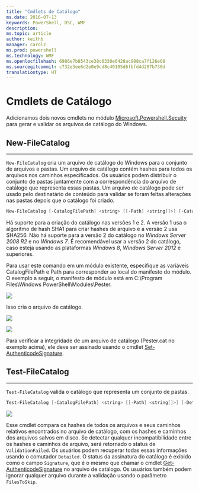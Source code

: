```yaml
---
title: "Cmdlets de Catálogo"
ms.date: 2016-07-13
keywords: PowerShell, DSC, WMF
description: 
ms.topic: article
author: keithb
manager: carolz
ms.prod: powershell
ms.technology: WMF
ms.openlocfilehash: 6986e7b8543ce38c0330e6428ac908ca7f126e08
ms.sourcegitcommit: c732e3ee6d2e0e9cd8c40105d6fbfd4d207b730d
translationtype: HT
---
```

# <a name="catalog-cmdlets"></a>Cmdlets de Catálogo  

Adicionamos dois novos cmdlets no módulo [Microsoft.Powershell.Secuity](https://technet.microsoft.com/en-us/library/hh847877.aspx) para gerar e validar os arquivos de catálogo do Windows.  

## <a name="new-filecatalog"></a>New-FileCatalog 
--------------------------------

`New-FileCatalog` cria um arquivo de catálogo do Windows para o conjunto de arquivos e pastas. Um arquivo de catálogo contém hashes para todos os arquivos nos caminhos especificados. Os usuários podem distribuir o conjunto de pastas juntamente com a correspondência do arquivo de catálogo que representa essas pastas. Um arquivo de catálogo pode ser usado pelo destinatário de conteúdo para validar se foram feitas alterações nas pastas depois que o catálogo foi criado.    

```PowerShell
New-FileCatalog [-CatalogFilePath] <string> [[-Path] <string[]>] [-CatalogVersion <int>] [-WhatIf] [-Confirm] [<CommonParameters>]
```
Há suporte para a criação do catálogo nas versões 1 e 2. A versão 1 usa o algoritmo de hash SHA1 para criar hashes de arquivo e a versão 2 usa SHA256. Não há suporte para a versão 2 do catálogo no *Windows Server 2008 R2* e no *Windows 7*. É recomendável usar a versão 2 do catálogo, caso esteja usando as plataformas *Windows 8*, *Windows Server 2012* e superiores.  

Para usar este comando em um módulo existente, especifique as variáveis CatalogFilePath e Path para corresponder ao local do manifesto do módulo. O exemplo a seguir, o manifesto de módulo está em C:\Program Files\Windows PowerShell\Modules\Pester. 

![](../images/NewFileCatalog.jpg)

Isso cria o arquivo de catálogo. 

![](../images/CatalogFile1.jpg)  

![](../images/CatalogFile2.jpg) 

Para verificar a integridade de um arquivo de catálogo (Pester.cat no exemplo acima), ele deve ser assinado usando o cmdlet [Set-AuthenticodeSignature](https://technet.microsoft.com/library/hh849819.aspx).   


## <a name="test-filecatalog"></a>Test-FileCatalog 
--------------------------------

`Test-FileCatalog` valida o catálogo que representa um conjunto de pastas. 

```PowerShell
Test-FileCatalog [-CatalogFilePath] <string> [[-Path] <string[]>] [-Detailed] [-FilesToSkip <string[]>] [-WhatIf] [-Confirm] [<CommonParameters>]
```

![](../images/TestFileCatalog.jpg)

Esse cmdlet compara os hashes de todos os arquivos e seus caminhos relativos encontrados no arquivo de catálogo, com os hashes e caminhos dos arquivos salvos em disco. Se detectar qualquer incompatibilidade entre os hashes e caminhos de arquivo, será retornado o status de `ValidationFailed`. Os usuários podem recuperar todas essas informações usando o comutador `Detailed`. O status da assinatura do catálogo é exibido como o campo `Signature`, que é o mesmo que chamar o cmdlet [Get-AuthenticodeSignature](https://technet.microsoft.com/en-us/library/hh849805.aspx) no arquivo de catálogo. Os usuários também podem ignorar qualquer arquivo durante a validação usando o parâmetro `FilesToSkip`. 
